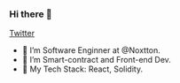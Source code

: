 ### Hi there 👋

<p>
   <a href="https://twitter.com/0xaleko">
     Twitter
   <a/>
</p>



- 🔭 I’m Software Enginner at @Noxtton.
- 🌱 I’m Smart-contract and Front-end Dev.
- 🦾 My Tech Stack: React, Solidity.
